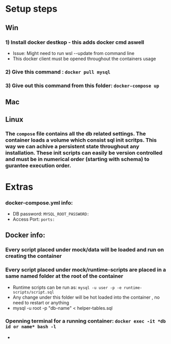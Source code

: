 # Setup steps

## Win
### 1) Install docker destkop - this adds docker cmd aswell
- Issue: Might need to run wsl --update from command line
- This docker client must be opened throughout the containers usage

### 2) Give this command : `docker pull mysql`


### 3) Give out this command from this folder: `docker-compose up`

## Mac
## Linux


### The `compose` file contains all the db related settings. The container loads a volume which consist sql init scritps. This way we can achive a persistent state throughout any installation. These init scripts can easily be version controlled and must be in numerical order (starting with schema) to gurantee execution order.

# Extras


### docker-compose.yml info:
- DB password: `MYSQL_ROOT_PASSWORD:`
- Access Port: `ports:`




## Docker info:

### Every script placed under mock/data will be loaded and run on creating the container
### Every script placed under mock/runtime-scripts are placed in a same named folder at the root of the container
- Runtime scripts can be run as: `mysql -u user -p -e runtime-scripts/script.sql`
- Any change under this folder will be hot loaded into the container , no need to restart or anything
- mysql -u root -p "db-name" < helper-tables.sql
### Openning terminal for a running container: `docker exec -it *db id or name* bash -l`
- 